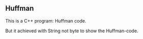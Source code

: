 ## Huffman

This is a C++ program: Huffman code. 

But it achieved with String not byte to show the Huffman-code.
